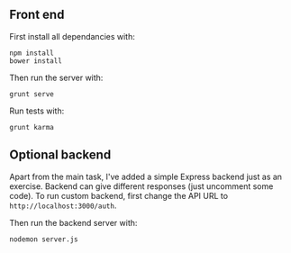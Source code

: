 ## Front end

First install all dependancies with:

```
npm install
bower install
```

Then run the server with:

`grunt serve`

Run tests with:

`grunt karma`

## Optional backend

Apart from the main task, I've added a simple Express backend just as an exercise. Backend can give different responses (just uncomment some code). To run custom backend, first change the API URL to `http://localhost:3000/auth`.

Then run the backend server with:

`nodemon server.js`
